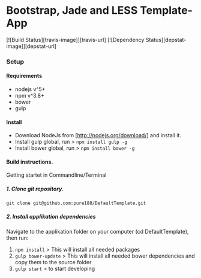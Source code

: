 # Bootstrap, Jade and LESS Template-App
[![Build Status][travis-image]][travis-url]  [![Dependency Status][depstat-image]][depstat-url]
### Setup
#### Requirements

* nodejs v^5+
* npm v^3.8+
* bower
* gulp

#### Install
* Download NodeJs from [http://nodejs.org/download/] and install it.
* Install gulp global, run > `npm install gulp -g`
* Install bower global, run > `npm install bower -g`


#### Build instructions.
Getting startet in Commandline/Terminal

##### 1. Clone git repository.
```
git clone git@github.com:pure180/DefaultTemplate.git
```
##### 2. Install applikation dependencies
Navigate to the applikation folder on your computer (cd DefaultTemplate), then run:

1. `npm install` > This will install all needed packages  
2. `gulp bower-update` > This will install all needed bower dependencies and copy them to the source folder
3. `gulp start` > to start developing
